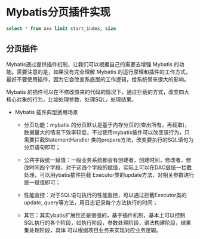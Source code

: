 # Mybatis分页插件实现



```sql
select * from xxx limit start_index, size
```

## 分页插件

Mybatis通过提供插件机制，让我们可以根据自己的需要去增强 Mybatis 的功能。需要注意的是，如果没有完全理解 Mybatis 的运行原理和插件的工作方式，最好不要使用插件，因为它会改变系底层的工作逻辑，给系统带来很大的影响。

Mybatis 的插件可以在不修改原来的代码的情况下，通过拦截的方式，改变四大核心对象的行为，比如处理参数，处理SQL，处理结果。

+ Mybatis 插件典型适用场景

  + 分页功能：mybatis 的分页默认是基于内存分页的(查出所有，再截取)，数据量大的情况下效率较低，不过使用mybatis插件可以改变该行为，只需要拦截StatementHandler 类的prepare方法，改变要执行的SQL语句为分页语句即可；

  + 公共字段统一赋值：一般业务系统都会有创建者，创建时间，修改者，修改时间四个字段，对于这四个字段的赋值，实际上可以在DAO层统一拦截处理，可以用ybatis插件拦截
    Executor类的update方法，对相关参数进行统一赋值即可；

  + 性能监控：对于SQL语句执行的性能监控，可以通过拦截Executor类的update,.query等方法，用日志记录每个方法执行的时间；

  + 其它：其实ybatis扩展性还是很强的，基于插件机制，基本上可以控制SQL执行的各个阶段，如执行阶段，参数处理阶段，语法构建阶段，结果集处理阶段，具体
    可以根据项目业务来实现对应业务逻辑。